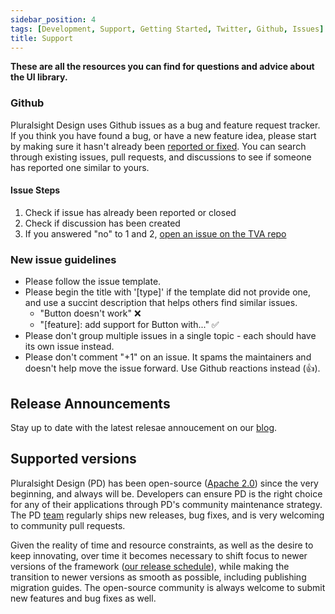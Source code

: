 ```yaml
---
sidebar_position: 4
tags: [Development, Support, Getting Started, Twitter, Github, Issues]
title: Support
---
```


<strong>
  <p className="page-subheadline" markdown="1">
    These are all the resources you can find for questions and advice about the UI library.
  </p>
</strong>

### Github

Pluralsight Design uses Github issues as a bug and feature request tracker. If you think you have found a bug, or have a new feature idea, please start by making sure it hasn't already been [reported or fixed](https://github.com/pluralsight/tva/issues?q=is%3Aissue+is%3Aclosed). You can search through existing issues, pull requests, and discussions to see if someone has reported one similar to yours.

#### Issue Steps

1. Check if issue has already been reported or closed
2. Check if discussion has been created
3. If you answered "no" to 1 and 2, [open an issue on the TVA repo](https://github.com/pluralsight/tva/issues/new/choose)

### New issue guidelines

- Please follow the issue template.
- Please begin the title with '[type]' if the template did not provide one, and use a succint description that helps others find similar issues.
  - "Button doesn't work" :x:
  - "[feature]: add support for Button with..." :white_check_mark:
- Please don't group multiple issues in a single topic - each should have its own issue instead.
- Please don't comment "+1" on an issue. It spams the maintainers and doesn't help move the issue forward. Use Github reactions instead (:thumbsup:).

## Release Announcements

Stay up to date with the latest relesae annoucement on our [blog](https://design.pluralsight.com/blog).

## Supported versions

Pluralsight Design (PD) has been open-source ([Apache 2.0](https://github.com/pluralsight/tva/blob/main/LICENSE)) since the very beginning, and always will be. Developers can ensure PD is the right choice for any of their applications through PD's community maintenance strategy. The PD [team](../../team.md) regularly ships new releases, bug fixes, and is very welcoming to community pull requests.

Given the reality of time and resource constraints, as well as the desire to keep innovating, over time it becomes necessary to shift focus to newer versions of the framework ([our release schedule](../discover-more/roadmap.md)), while making the transition to newer versions as smooth as possible, including publishing migration guides. The open-source community is always welcome to submit new features and bug fixes as well.
